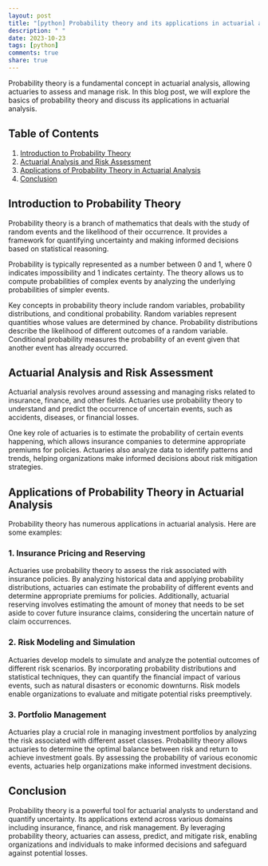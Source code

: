 ```yaml
---
layout: post
title: "[python] Probability theory and its applications in actuarial analysis"
description: " "
date: 2023-10-23
tags: [python]
comments: true
share: true
---
```


Probability theory is a fundamental concept in actuarial analysis, allowing actuaries to assess and manage risk. In this blog post, we will explore the basics of probability theory and discuss its applications in actuarial analysis.

## Table of Contents

1. [Introduction to Probability Theory](#introduction-to-probability-theory)
2. [Actuarial Analysis and Risk Assessment](#actuarial-analysis-and-risk-assessment)
3. [Applications of Probability Theory in Actuarial Analysis](#applications-of-probability-theory)
4. [Conclusion](#conclusion)

## Introduction to Probability Theory

Probability theory is a branch of mathematics that deals with the study of random events and the likelihood of their occurrence. It provides a framework for quantifying uncertainty and making informed decisions based on statistical reasoning.

Probability is typically represented as a number between 0 and 1, where 0 indicates impossibility and 1 indicates certainty. The theory allows us to compute probabilities of complex events by analyzing the underlying probabilities of simpler events.

Key concepts in probability theory include random variables, probability distributions, and conditional probability. Random variables represent quantities whose values are determined by chance. Probability distributions describe the likelihood of different outcomes of a random variable. Conditional probability measures the probability of an event given that another event has already occurred.

## Actuarial Analysis and Risk Assessment

Actuarial analysis revolves around assessing and managing risks related to insurance, finance, and other fields. Actuaries use probability theory to understand and predict the occurrence of uncertain events, such as accidents, diseases, or financial losses.

One key role of actuaries is to estimate the probability of certain events happening, which allows insurance companies to determine appropriate premiums for policies. Actuaries also analyze data to identify patterns and trends, helping organizations make informed decisions about risk mitigation strategies.

## Applications of Probability Theory in Actuarial Analysis

Probability theory has numerous applications in actuarial analysis. Here are some examples:

### 1. Insurance Pricing and Reserving

Actuaries use probability theory to assess the risk associated with insurance policies. By analyzing historical data and applying probability distributions, actuaries can estimate the probability of different events and determine appropriate premiums for policies. Additionally, actuarial reserving involves estimating the amount of money that needs to be set aside to cover future insurance claims, considering the uncertain nature of claim occurrences.

### 2. Risk Modeling and Simulation

Actuaries develop models to simulate and analyze the potential outcomes of different risk scenarios. By incorporating probability distributions and statistical techniques, they can quantify the financial impact of various events, such as natural disasters or economic downturns. Risk models enable organizations to evaluate and mitigate potential risks preemptively.

### 3. Portfolio Management

Actuaries play a crucial role in managing investment portfolios by analyzing the risk associated with different asset classes. Probability theory allows actuaries to determine the optimal balance between risk and return to achieve investment goals. By assessing the probability of various economic events, actuaries help organizations make informed investment decisions.

## Conclusion

Probability theory is a powerful tool for actuarial analysts to understand and quantify uncertainty. Its applications extend across various domains including insurance, finance, and risk management. By leveraging probability theory, actuaries can assess, predict, and mitigate risk, enabling organizations and individuals to make informed decisions and safeguard against potential losses.